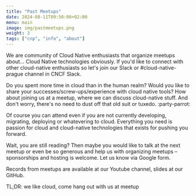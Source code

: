 ```yaml
---
title: "Past Meetups"
date: 2024-08-11T09:50:00+02:00
menu: main
image: img/pastmeetups.png
weight: 3
tags: ["cnp", "info", "about"]
---
```


We are community of Cloud Native enthusiasts that organize meetups about... Cloud Native technologies obviously. If you'd like to connect with other cloud-native enthusiasts so let's join our Slack or #cloud-native-prague channel in CNCF Slack.

Do you spent more time in cloud than in the human realm? Would you like to share your successes/screw-ups/experience with cloud native tools? How about joining us at a meetup, where we can discuss cloud-native stuff. And don't worry, there's no need to dust off that old suit or tuxedo. :party-parrot:

Of course you can attend even if you are not currently developing, migrating, deploying or whatevering to cloud. Everything you need is passion for cloud and cloud-native technologies that exists for pushing you forward.

Wait, you are still reading? Then maybe you would like to talk at the next meetup or even be so generous and help us with organizing meetups – sponsorships and hosting is welcome. Let us know via Google form.

Records from meetups are available at our Youtube channel, slides at our GitHub.

TL;DR: we like cloud, come hang out with us at meetup